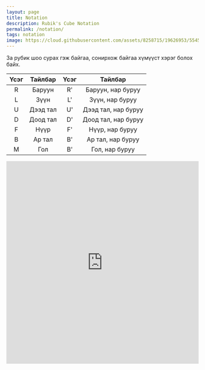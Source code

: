 ```yaml
---
layout: page
title: Notation
description: Rubik's Cube Notation
permalink: /notation/
tags: notation
image: https://cloud.githubusercontent.com/assets/8258715/19626953/5545a934-996f-11e6-82f0-be611ce23602.jpg
---
```


За рубик шоо сурах гэж байгаа, сонирхож байгаа хүмүүст хэрэг болох байх.


| Үсэг        | Тайлбар           | Үсэг  | Тайлбар |
| :-------------: |:-------------:| :-----: | :-----: |
| R      | Баруун | R' | Баруун, нар буруу |
| L      | Зүүн | L' | Зүүн, нар буруу |
| U      | Дээд тал | U' | Дээд тал, нар буруу |
| D      | Доод тал | D' | Доод тал, нар буруу |
| F      | Нүүр | F' | Нүүр, нар буруу |
| B      | Ар тал | B' | Ар тал, нар буруу |
| M      | Гол | B' | Гол, нар буруу |


<iframe src="https://ruwix.com/widget/notation-3d/" width="100%" height="530px" frameborder="0" scrolling="no"></iframe>